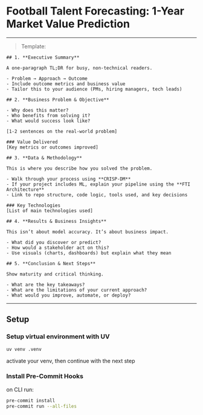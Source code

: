 # Football Talent Forecasting: 1-Year Market Value Prediction

---

> Template:

```
## 1. **Executive Summary**

A one-paragraph TL;DR for busy, non-technical readers.

- Problem → Approach → Outcome
- Include outcome metrics and business value
- Tailor this to your audience (PMs, hiring managers, tech leads)

## 2. **Business Problem & Objective**

- Why does this matter?
- Who benefits from solving it?
- What would success look like?

[1-2 sentences on the real-world problem]

### Value Delivered
[Key metrics or outcomes improved]

## 3. **Data & Methodology**

This is where you describe how you solved the problem.

- Walk through your process using **CRISP-DM**
- If your project includes ML, explain your pipeline using the **FTI Architecture**
- Link to repo structure, code logic, tools used, and key decisions

### Key Technologies
[List of main technologies used]

## 4. **Results & Business Insights**

This isn’t about model accuracy. It’s about business impact.

- What did you discover or predict?
- How would a stakeholder act on this?
- Use visuals (charts, dashboards) but explain what they mean

## 5. **Conclusion & Next Steps**

Show maturity and critical thinking.

- What are the key takeaways?
- What are the limitations of your current approach?
- What would you improve, automate, or deploy?
```

---

## Setup 

### Setup virtual environment with UV

```bash
uv venv .venv
```

activate your venv, then continue with the next step

### Install Pre-Commit Hooks

on CLI run:

```bash
pre-commit install
pre-commit run --all-files
```